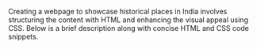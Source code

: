 Creating a webpage to showcase historical places in India involves structuring the content with HTML and enhancing the visual appeal using CSS. Below is a brief description along with concise HTML and CSS code snippets.

